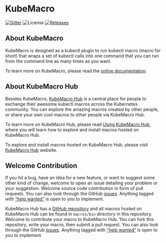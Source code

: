 # KubeMacro

[![Gitter](https://badges.gitter.im/morningspace/community.svg)](https://gitter.im/morningspace/community?utm_source=badge&utm_medium=badge&utm_campaign=pr-badge)
![License](https://img.shields.io/badge/license-MIT-000000.svg)
[![Releases](https://img.shields.io/github/v/release/morningspace/kubemacro.svg)](https://github.com/morningspace/kubemacro/releases)

## About KubeMacro

KubeMacro is designed as a kubectl plugin to run kubectl macro (macro for short) that wraps a set of kubectl calls into one command that you can run from the command line as many times as you want.

To learn more on KubeMacro, please read the [online documentation](https://morningspace.github.io/kubemacro/docs/).

## About KubeMacro Hub

Besides KubeMacro, [KubeMacro Hub](https://github.com/morningspace/kubemacro-hub/) is a central place for people to exchange their awesome kubectl macros across the Kubernetes community. You can explore the amazing macros created by other people, or share your own cool macros to other people via KubeMacro Hub.

To learn more on KubeMacro Hub, please read [Using KubeMacro Hub](https://morningspace.github.io/kubemacro/docs/#/using-kubemacro-hub), where you will learn how to explore and install macros hosted on KubeMacro Hub.

To explore and install macros hosted on KubeMacro Hub, please visit [KubeMacro Hub](https://morningspace.github.io/kubemacro-hub/) website.

## Welcome Contribution

If you hit a bug, have an idea for a new feature, or want to suggest some other kind of change, welcome to open an issue detailing your problem or your suggestion. Welcome source code contribution in form of pull requests. You can also look through the GitHub [issues](https://github.com/morningspace/kubemacro/issues). Anything tagged with [“help wanted”](https://github.com/morningspace/kubemacro/issues?q=is%3Aissue+is%3Aopen+label%3A%22help+wanted%22) is open to you to implement.

KubeMacro Hub has a [GitHub repository](http://github.com/morningspace/kubemacro-hub) and all macros hosted on KubeMacro Hub can be found in `macros/bin` directory in this repository. Welcome to contribute your macro to KubeMacro Hub. You can fork this repository, write your macro, then submit a pull request. You can also look through the GitHub [issues](https://github.com/morningspace/kubemacro-hub/issues). Anything tagged with [“help wanted”](https://github.com/morningspace/kubemacro-hub/issues?q=is%3Aissue+is%3Aopen+label%3A%22help+wanted%22) is open to you to implement.